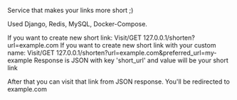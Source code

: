 Service that makes your links more short ;)

Used Django, Redis, MySQL, Docker-Compose.

If you want to create new short link:
    Visit/GET 127.0.0.1/shorten?url=example.com
If you want to create new short link with your custom name:
    Visit/GET 127.0.0.1/shorten?url=example.com&preferred_url=my-example
Response is JSON with key 'short_url' and value will be your short link

After that you can visit that link from JSON response. You'll be redirected to example.com
